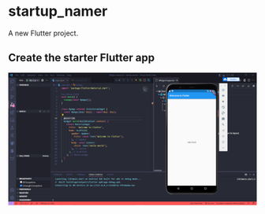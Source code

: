 # startup_namer

A new Flutter project.

## Create the starter Flutter app
![Praktikum1](images/prak1.PNG)
